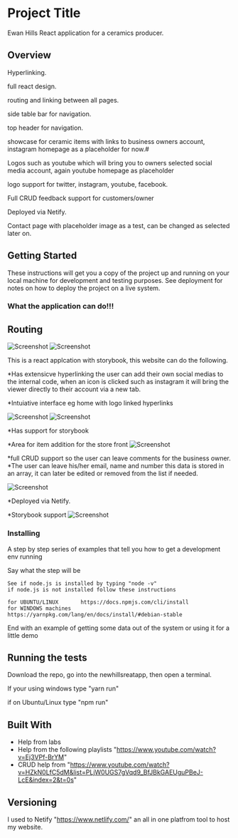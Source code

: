 # Project Title
Ewan Hills React application for a ceramics producer.

## Overview
Hyperlinking.

full react design.

routing and linking between all pages.

side table bar for navigation.

top header for navigation.

showcase for ceramic items with links to business owners account, instagram homepage as a placeholder for now.#

Logos such as youtube which will bring you to owners selected social media account, again youtube homepage as placeholder

logo support for twitter, instagram, youtube, facebook.

Full CRUD feedback support for customers/owner

Deployed via Netify.

Contact page with placeholder image as a test, can be changed as selected later on.






## Getting Started

These instructions will get you a copy of the project up and running on your local machine for development and testing purposes. See deployment for notes on how to deploy the project on a live system.

### What the application can do!!!

## Routing

![Screenshot](routing1.png)
![Screenshot](routing2.png)

This is a react applcation with storybook, this website can do the following.

*Has extensicve hyperlinking the user can add their own social medias to the internal code, when an icon is clicked such as instagram it will bring the viewer directly to their account via a new tab.

*Intuiative interface eg home with logo linked hyperlinks

![Screenshot](home1.png)
![Screenshot](home2.png)

*Has support for storybook

*Area for item addition for the store front
![Screenshot](item1.png)

*full CRUD support so the user can leave comments for the business owner.
*The user can leave his/her email, name and number this data is stored in an array, it can later be edited or removed from the list if needed.

![Screenshot](crud.png)

*Deployed via Netify.

*Storybook support
![Screenshot](storybook.png)



### Installing

A step by step series of examples that tell you how to get a development env running

Say what the step will be

```
See if node.js is installed by typing "node -v"
if node.js is not installed follow these instructions 

for UBUNTU/LINUX       https://docs.npmjs.com/cli/install
for WINDOWS machines   https://yarnpkg.com/lang/en/docs/install/#debian-stable
```



End with an example of getting some data out of the system or using it for a little demo

## Running the tests

Download the repo, go into the newhillsreatapp, then open a terminal.

If your using windows type "yarn run"

if on Ubuntu/Linux type "npm run"




## Built With

* Help from labs
* Help from the following playlists "https://www.youtube.com/watch?v=Ej3VPf-BrYM"
* CRUD help from "https://www.youtube.com/watch?v=HZkN0LfC5dM&list=PLjW0UGS7gVqd9_BfJBkGAEUguPBeJ-LcE&index=2&t=0s"


## Versioning

I used to Netify "https://www.netlify.com/" an all in one platfrom tool to host my website.

